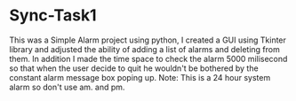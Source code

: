 # Sync-Task1

This was a Simple Alarm project using python, I created a GUI using Tkinter library and adjusted the ability of adding a list of alarms and deleting from them. In addition I made the time space to check the alarm 5000 milisecond so that when the user decide to quit he wouldn't be bothered by the constant alarm message box poping up. Note: This is a 24 hour system alarm so don't use am. and pm.
